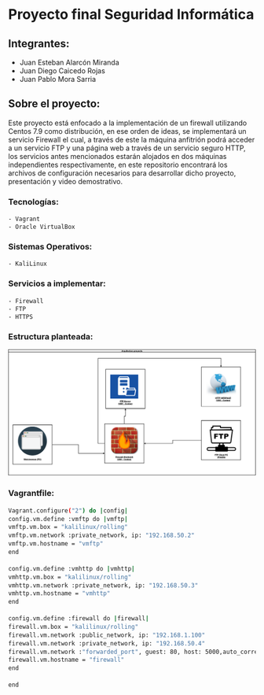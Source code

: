 # Proyecto final **Seguridad Informática**

## Integrantes:

* Juan Esteban Alarcón Miranda
* Juan Diego Caicedo Rojas
* Juan Pablo Mora Sarria

## Sobre el proyecto:

Este proyecto está enfocado a la implementación de un firewall utilizando Centos 7.9 como distribución, en ese orden de ideas, se implementará 
un servicio Firewall el cual, a través de este la máquina anfitrión podrá acceder a un servicio FTP y una página web a través de un servicio seguro HTTP, los servicios antes mencionados estarán alojados en dos máquinas independientes respectivamente, en este repositorio encontrará los archivos de configuración necesarios para desarrollar dicho proyecto, presentación y video demostrativo.

### Tecnologías:
    - Vagrant
    - Oracle VirtualBox
### Sistemas Operativos: 
    - KaliLinux
### Servicios a implementar:
    - Firewall
    - FTP
    - HTTPS
### Estructura planteada:

![ArquitecturaProyecto](FinalArquitectura.png)

### Vagrantfile:

```bash
Vagrant.configure("2") do |config|
config.vm.define :vmftp do |vmftp|
vmftp.vm.box = "kalilinux/rolling"
vmftp.vm.network :private_network, ip: "192.168.50.2"
vmftp.vm.hostname = "vmftp"
end

config.vm.define :vmhttp do |vmhttp|
vmhttp.vm.box = "kalilinux/rolling"
vmhttp.vm.network :private_network, ip: "192.168.50.3"
vmhttp.vm.hostname = "vmhttp"
end

config.vm.define :firewall do |firewall|
firewall.vm.box = "kalilinux/rolling"
firewall.vm.network :public_network, ip: "192.168.1.100"
firewall.vm.network :private_network, ip: "192.168.50.4"
firewall.vm.network :"forwarded_port", guest: 80, host: 5000,auto_correct: true
firewall.vm.hostname = "firewall"
end

end
```